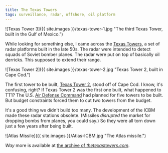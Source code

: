 ```yaml
---
title: The Texas Towers
tags: surveillance, radar, offshore, oil platform
---
```


![Texas Tower 3]({{ site.images }}/texas-tower-1.jpg "The third Texas Tower, built in the Gulf of Mexico.")

While looking for something else, I came across the [Texas Towers](https://en.wikipedia.org/wiki/Texas_Towers), a set of radar platforms built in the late 50s.
The radar were intended to detect squads of Soviet bomber planes.
The radar were put on top of basically oil derricks.
This supposed to extend their range.

![Texas Tower 2]({{ site.images }}/texas-tower-2.jpg "Texas Tower 2, built in Cape Cod.")

The first tower to be built, [Texas Tower 2](https://en.wikipedia.org/wiki/Texas_Tower_2), stood off of Cape Cod.
I know, it's confusing, right?
If Texas Tower 2 was the first one built, what happened to TT1?
The U.S. [Air Defense Command](https://en.wikipedia.org/wiki/Aerospace_Defense_Command) had planned for five towers to be built.
But budget constraints forced them to cut two towers from the budget.

It's a good thing we didn't build too many.
The development of the ICBM made these radar stations obsolete.
(Missiles _disrupted_ the market for dropping bombs from planes, you could say.)
So they were all torn down just a few years after being built.

![Atlas Missile]({{ site.images }}/Atlas-ICBM.jpg "The Atlas missile.")

_Way_ more is available at [the archive of _thetexastowers.com_](https://web.archive.org/web/20071008172819/http://www.thetexastowers.com/).
